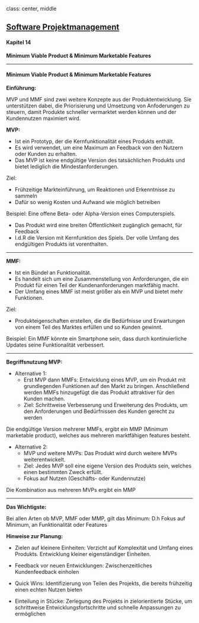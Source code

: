 class: center, middle

## [Software Projektmanagement](index.html)

#### Kapitel 14
**Minimum Viable Product & Minimum Marketable Features**

---
#### Minimum Viable Product & Minimum Marketable Features

**Einführung:**

MVP und MMF sind zwei weitere Konzepte aus der Produktentwicklung. Sie unterstützen dabei, die Priorisierung und Umsetzung von Anfoderungen zu steuern, damit Produkte schneller vermarktet werden können und der Kundennutzen maximiert wird.

**MVP:**
- Ist ein Prototyp, der die Kernfunktionalität eines Produkts enthält. 
- Es wird verwendet, um eine Maximum an Feedback von den Nutzern oder Kunden zu erhalten.
- Das MVP ist keine endgültige Version des tatsächlichen Produkts und bietet lediglich die Mindestanforderungen.

Ziel:
- Frühzeitige Markteinführung, um Reaktionen und Erkenntnisse zu sammeln
- Dafür so wenig Kosten und Aufwand wie möglich betreiben

Beispiel:
Eine offene Beta- oder Alpha-Version eines Computerspiels.
- Das Produkt wird eine breiten Öffentlichkeit zugänglich gemacht, für Feedback
- I.d.R die Version mit Kernfunktion des Spiels. Der volle Umfang des endgültigen Produkts ist vorenthalten.

---

**MMF:**
- Ist ein Bündel an Funktionalität. 
- Es handelt sich um eine Zusammenstellung von Anforderungen, die ein Produkt für einen Teil der Kundenanforderungen marktfähig macht.
- Der Umfang eines MMF ist meist größer als ein MVP und bietet mehr Funktionen.

Ziel:
- Produkteigenschaften erstellen, die die Bedürfnisse und Erwartungen von einem Teil des Marktes erfüllen und so Kunden gewinnt.

Beispiel:
Ein MMF könnte ein Smartphone sein, dass durch kontinuierliche Updates seine Funktionalität verbessert.

---

**Begriffsnutzung MVP:**

- Alternative 1:
    - Erst MVP dann MMFs: Entwicklung eines MVP, um ein Produkt mit grundlegenden Funktionen auf den Markt zu bringen. Anschließend werden MMFs hinzugefügt die das Produkt attraktiver für den Kunden machen.
    - Ziel: Schrittweise Verbesserung und Erweiterung des Produkts, um den Anforderungen und Bedürfnissen des Kunden gerecht zu werden

Die endgültige Version mehrerer MMFs, ergibt ein MMP (Minimum marketable product), welches aus mehreren marktfähigen features besteht.

- Alternative 2:
  - MVP und weitere MVPs: Das Produkt wird durch weitere MVPs weiterentwickelt.
  - Ziel: Jedes MVP soll eine eigene Version des Produkts sein, welches einen bestimmten Zweck erfüllt. 
  - Fokus auf Nutzen (Geschäfts- oder Kundennutze)

Die Kombination aus mehreren MVPs ergibt ein MMP

---

**Das Wichtigste:**

Bei allen Arten ob MVP, MMF oder MMP, gilt das Minimum:
D.h Fokus auf Minimum, an Funktionalität oder Features

**Hinweise zur Planung:**

- Zielen auf kleinere Einheiten: Verzicht auf Komplexität und Umfang eines Produkts. Entwicklung kleiner eigenständiger Einheiten.

- Feedback vor neuen Entwicklungen: Zwischenzeitliches Kundenfeedback einholen

- Quick Wins: Identifizierung von Teilen des Projekts, die bereits frühzeitig einen echten Nutzen bieten

- Einteilung in Stücke: Zerlegung des Projekts in zielorientierte Stücke, um schrittweise Entwicklungsfortschritte und schnelle Anpassungen zu ermöglichen

